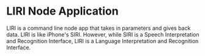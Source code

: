 # LIRI Node Application
LIRI is a command line node app that takes in parameters and gives back data. LIRI is like iPhone's SIRI. However, while SIRI is a Speech Interpretation and Recognition Interface, LIRI is a Language Interpretation and Recognition Interface. 
